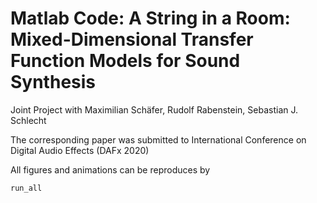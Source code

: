 # Matlab Code: A String in a Room: Mixed-Dimensional Transfer Function Models for Sound Synthesis
 Joint Project with Maximilian Schäfer, Rudolf Rabenstein, Sebastian J. Schlecht
 
 The corresponding paper was submitted to International Conference on Digital Audio Effects (DAFx 2020)
 
 All figures and animations can be reproduces by
 

```
run_all
```
